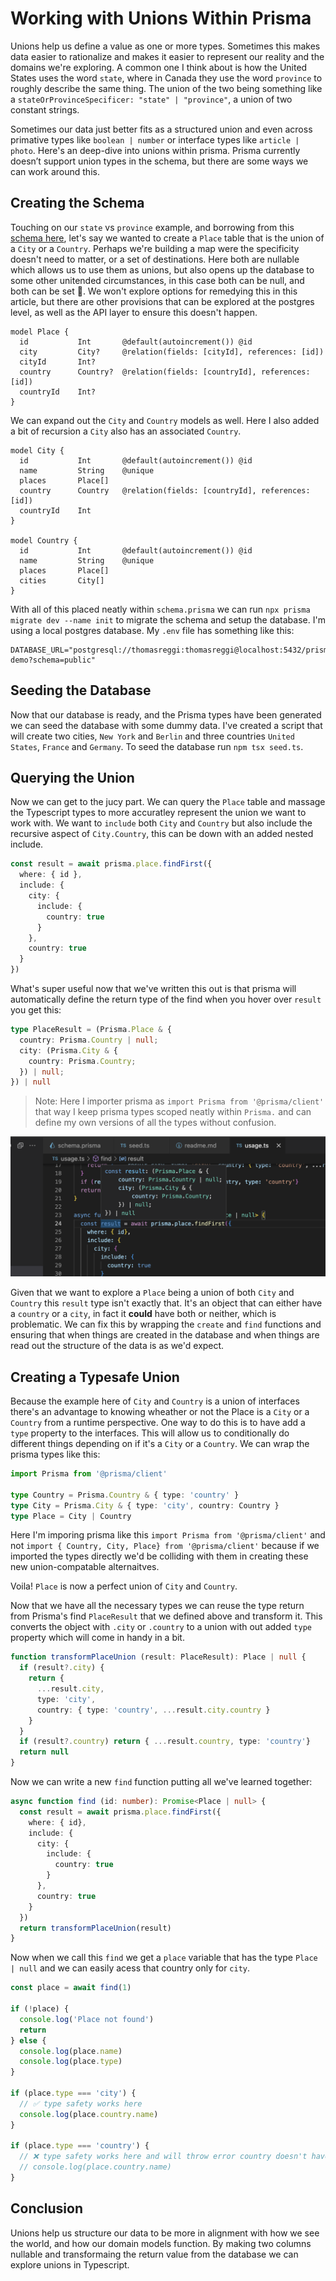 # Working with Unions Within Prisma

Unions help us define a value as one or more types. Sometimes this makes data easier to rationalize and makes it easier to represent our reality and the domains we're exploring. A common one I think about is how the United States uses the word `state`, where in Canada they use the word `province` to roughly describe the same thing. The union of the two being something like a `stateOrProvinceSpecificer: "state" | "province"`, a union of two constant strings.

Sometimes our data just better fits as a structured union and even across primative types like `boolean | number` or interface types like `article | photo`. Here's an deep-dive into unions within prisma. Prisma currently doesn’t support union types in the schema, but there are some ways we can work around this.

## Creating the Schema

Touching on our `state` vs `province` example, and borrowing from this [schema here](https://github.com/prisma/prisma/issues/2505#issuecomment-1045344408), let's say we wanted to create a `Place` table that is the union of a `City` or a `Country`. Perhaps we're building a map were the specificity doesn't need to matter, or a set of destinations. Here both are nullable which allows us to use them as unions, but also opens up the database to some other unitended circumstances, in this case both can be null, and both can be set 😬. We won't explore options for remedying this in this article, but there are other provisions that can be explored at the postgres level, as well as the API layer to ensure this doesn't happen.

```prisma
model Place {
  id           Int       @default(autoincrement()) @id
  city         City?     @relation(fields: [cityId], references: [id])
  cityId       Int?
  country      Country?  @relation(fields: [countryId], references: [id])
  countryId    Int?
}
```

We can expand out the `City` and `Country` models as well. Here I also added a bit of recursion a `City` also has an associated `Country`.

```prisma
model City {
  id           Int       @default(autoincrement()) @id
  name         String    @unique
  places       Place[]
  country      Country   @relation(fields: [countryId], references: [id])
  countryId    Int
}

model Country {
  id           Int       @default(autoincrement()) @id
  name         String    @unique
  places       Place[]
  cities       City[]
}
```

With all of this placed neatly within `schema.prisma` we can run `npx prisma migrate dev --name init` to migrate the schema and setup the database. I'm using a local postgres database. My `.env` file has something like this:

```shell
DATABASE_URL="postgresql://thomasreggi:thomasreggi@localhost:5432/prisma-demo?schema=public"
```

## Seeding the Database

Now that our database is ready, and the Prisma types have been generated we can seed the database with some dummy data. I've created a script that will create two cities, `New York` and `Berlin` and three countries `United States`, `France` and `Germany`. To seed the database run `npm tsx seed.ts`. 

## Querying the Union

Now we can get to the jucy part. We can query the `Place` table and massage the Typescript types to more accuratley represent the union we want to work with. We want to `include` both `City` and `Country` but also include the recursive aspect of `City.Country`, this can be down with an added nested include.

```ts
const result = await prisma.place.findFirst({
  where: { id },
  include: {
    city: {
      include: {
        country: true
      }
    },
    country: true
  }
})
```

What's super useful now that we've written this out is that prisma will automatically define the return type of the find when you hover over `result` you get this:

```ts
type PlaceResult = (Prisma.Place & {
  country: Prisma.Country | null;
  city: (Prisma.City & {
    country: Prisma.Country;
  }) | null;
}) | null
```

> Note: Here I importer prisma as `import Prisma from '@prisma/client'` that way I keep prisma types scoped neatly within `Prisma.` and can define my own versions of all the types without confusion.

![shows typescript return type when hover](./type-hover.png)

Given that we want to explore a `Place` being a union of both `City` and `Country` this `result` type isn't exactly that. It's an object that can either have a `country` or a `city`, in fact it __could__ have both or neither, which is problematic. We can fix this by wrapping the `create` and `find` functions and ensuring that when things are created in the database and when things are read out the structure of the data is as we'd expect. 

## Creating a Typesafe Union

Because the example here of `City` and `Country` is a union of interfaces there's an advantage to knowing wheather or not the Place is a `City` or a `Country` from a runtime perspective. One way to do this is to have add a `type` property to the interfaces. This will allow us to conditionally do different things depending on if it's a `City` or a `Country`. We can wrap the prisma types like this:

```ts
import Prisma from '@prisma/client'

type Country = Prisma.Country & { type: 'country' }
type City = Prisma.City & { type: 'city', country: Country }
type Place = City | Country
```

Here I'm imporing prisma like this `import Prisma from '@prisma/client'` and not `import { Country, City, Place} from '@prisma/client'` because if we imported the types directly we'd be colliding with them in creating these new union-compatable alternaitves.

Voila! `Place` is now a perfect union of `City` and `Country`.

Now that we have all the necessary types we can reuse the type return from Prisma's find `PlaceResult` that we defined above and transform it. This converts the object with `.city` or `.country` to a union with out added `type` property which will come in handy in a bit.

```ts
function transformPlaceUnion (result: PlaceResult): Place | null {
  if (result?.city) {
    return {
      ...result.city,
      type: 'city',
      country: { type: 'country', ...result.city.country }
    }
  }
  if (result?.country) return { ...result.country, type: 'country'}
  return null
}
```

Now we can write a new `find` function putting all we've learned together:

```ts
async function find (id: number): Promise<Place | null> {
  const result = await prisma.place.findFirst({
    where: { id},
    include: {
      city: {
        include: {
          country: true
        }
      },
      country: true
    }
  })
  return transformPlaceUnion(result)
}
```

Now when we call this `find` we get a `place` variable that has the type `Place | null` and we can easily acess that country only for `city`.

```ts
const place = await find(1)

if (!place) {
  console.log('Place not found')
  return
} else {
  console.log(place.name)
  console.log(place.type)
}

if (place.type === 'city') {
  // ✅ type safety works here
  console.log(place.country.name)
}

if (place.type === 'country') {
  // ❌ type safety works here and will throw error country doesn't have a country
  // console.log(place.country.name)
}
```

## Conclusion 

Unions help us structure our data to be more in alignment with how we see the world, and how our domain models function. By making two columns nullable and transformaing the return value from the database we can  explore unions in Typescript. 
